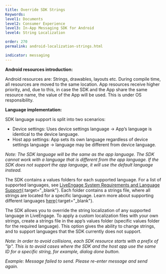 ```yaml
---
title: Override SDK Strings
Keywords:
level1: Documents
level2: Consumer Experience
level3: In-App Messaging SDK for Android
level4: String Localization

order: 270
permalink: android-localization-strings.html

indicator: messaging
---
```


**Android resources introduction:**

Android resources are: Strings, drawables, layouts etc. During compile time, all resources are moved to the same location. App resources receive higher priority, and, due to this, in case the SDK and the App share the same resource name, the value of the App will be used. This is under OS responsibility.

**Language implementation:**

SDK language support is split into two scenarios:

- Device settings: Uses device settings language → App’s language is identical to the device language.
- Host app settings: App sets its own language regardless of device settings language → language may be different from device language.

*Note: The SDK language will be the same as the app language. The SDK cannot work with a language that is different from the app language. If the SDK does not support the app language, it will use the default language instead.*

The SDK contains a values folders for each supported language. For a list of supported languages, see [LiveEngage System Requirements and Language Support](https://ce-sr.s3.amazonaws.com/CA/Admin/Sys%20req/System%20requirements.pdf){:target="_blank"}. Each folder contains a strings file, where all strings are located for a specific language. Learn more about supporting different languages [here](https://developer.android.com/training/basics/supporting-devices/languages.html){:target="_blank"}.

The SDK allows you to override the string localization of any supported language in LiveEngage. To apply a custom localization files with your own strings, create a strings file in the app’s values folder (specific values folder for the required language). This option gives the ability to change strings, and to support languages that the SDK currently does not support.

*Note: In order to avoid collisions, each SDK resource starts with a prefix of "lp". This is to avoid cases where the SDK and the host app use the same ID for a specific string, for example, dialog done button.*

*Example: <string name="lp_resend_failed_masked_message">Message failed to send. Please re-enter message and send again.</string>*
